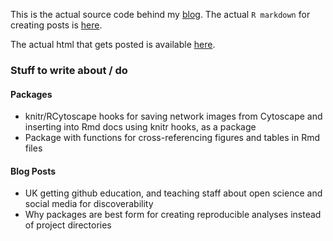 This is the actual source code behind my [blog](http://rmflight.github.io). The actual `R markdown` for creating posts is [here](https://github.com/rmflight/researchBlog/tree/master/template/posts).

The actual html that gets posted is available [here](https://github.com/rmflight/rmflight.github.io).


### Stuff to write about / do

#### Packages
* knitr/RCytoscape hooks for saving network images from Cytoscape and inserting into Rmd docs using knitr hooks, as a package
* Package with functions for cross-referencing figures and tables in Rmd files

#### Blog Posts
* UK getting github education, and teaching staff about open science and social media for discoverability
* Why packages are best form for creating reproducible analyses instead of project directories